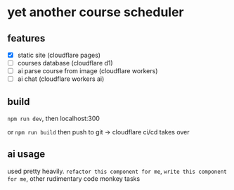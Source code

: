 # yet another course scheduler

## features
- [x] static site (cloudflare pages)
- [ ] courses database (cloudflare d1)
- [ ] ai parse course from image (cloudflare workers)
- [ ] ai chat (cloudflare workers ai)

## build
`npm run dev`, then localhost:300

or `npm run build` then push to git -> cloudflare ci/cd takes over

## ai usage
used pretty heavily. `refactor this component for me`, `write this component for me`, other rudimentary code monkey tasks
